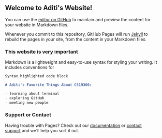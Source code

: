 ## Welcome to Aditi's Website!

You can use the [editor on GitHub](https://github.com/kalutes/CS193_Fall18_Lab1/edit/master/index.md) to maintain and preview the content for your website in Markdown files.

Whenever you commit to this repository, GitHub Pages will run [Jekyll](https://jekyllrb.com/) to rebuild the pages in your site, from the content in your Markdown files.

### This website is very important

Markdown is a lightweight and easy-to-use syntax for styling your writing. It includes conventions for

```markdown
Syntax highlighted code block

# Aditi's Favorite Things About CS19300:

- learning about terminal
- exploring GitHub
- meeting new people

```

### Support or Contact

Having trouble with Pages? Check out our [documentation](https://help.github.com/categories/github-pages-basics/) or [contact support](https://github.com/contact) and we’ll help you sort it out.
